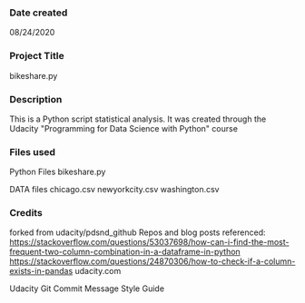### Date created
08/24/2020

### Project Title
bikeshare.py

### Description
This is a Python script statistical analysis.
It was created through the Udacity "Programming for Data Science with Python" course

### Files used
Python Files
bikeshare.py

DATA files
chicago.csv
newyorkcity.csv
washington.csv

### Credits
forked from udacity/pdsnd_github
Repos and blog posts referenced:
https://stackoverflow.com/questions/53037698/how-can-i-find-the-most-frequent-two-column-combination-in-a-dataframe-in-python
https://stackoverflow.com/questions/24870306/how-to-check-if-a-column-exists-in-pandas
udacity.com

Udacity Git Commit Message Style Guide

